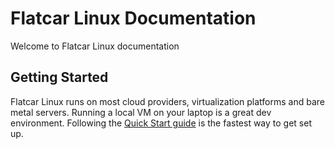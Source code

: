 # Flatcar Linux Documentation

Welcome to Flatcar Linux documentation

## Getting Started
Flatcar Linux runs on most cloud providers, virtualization platforms and bare metal servers. Running a local VM on your laptop is a great dev environment. Following the [Quick Start guide][quick-start] is the fastest way to get set up.



[quick-start]: os/quickstart.md

